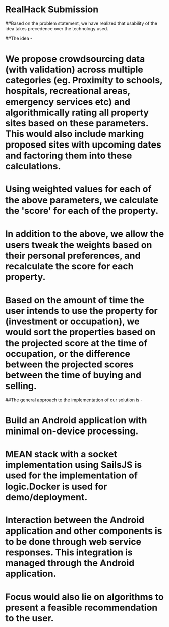 # RealHack Submission



##Based on the problem statement, we have realized that usability of the idea takes precedence over the technology used.


##The idea -
# We propose crowdsourcing data (with validation) across multiple categories (eg. Proximity to schools, hospitals, recreational areas, emergency services etc) and algorithmically rating all property sites based on these parameters. This would also include marking proposed sites with upcoming dates and factoring them into these calculations.
# Using weighted values for each of the above parameters, we calculate the 'score' for each of the property.
# In addition to the above, we allow the users tweak the weights based on their personal preferences, and recalculate the score for each property.
# Based on the amount of time the user intends to use the property for (investment or occupation), we would sort the properties based on the projected score at the time of occupation, or the difference between the projected scores between the time of buying and selling.


##The general approach to the implementation of our solution is -
# Build an Android application with minimal on-device processing.
# MEAN stack with a socket implementation using SailsJS is used for the implementation of logic.Docker is used for demo/deployment.
# Interaction between the Android application and other components is to be done through web service responses. This integration is managed through the Android application.
# Focus would also lie on algorithms to present a feasible recommendation to the user.